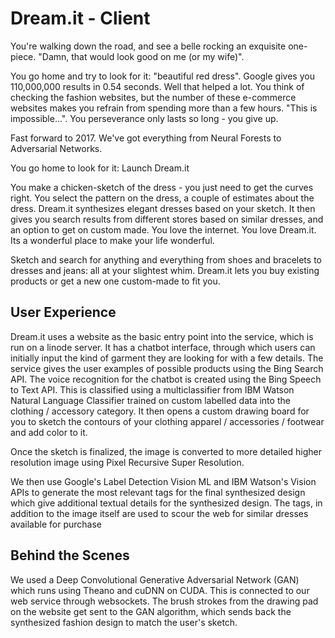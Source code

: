 # Dream.it - Client

You're walking down the road, and see a belle rocking an exquisite one-piece. "Damn, that would look good on me (or my wife)".

You go home and try to look for it: "beautiful red dress". Google gives you 110,000,000 results in 0.54 seconds. Well that helped a lot. You think of checking the fashion websites, but the number of these e-commerce websites makes you refrain from spending more than a few hours. "This is impossible...". You perseverance only lasts so long - you give up.

Fast forward to 2017. We've got everything from Neural Forests to Adversarial Networks.

You go home to look for it: Launch Dream.it

You make a chicken-sketch of the dress - you just need to get the curves right. You select the pattern on the dress, a couple of estimates about the dress. Dream.it synthesizes elegant dresses based on your sketch. It then gives you search results from different stores based on similar dresses, and an option to get on custom made. You love the internet. You love Dream.it. Its a wonderful place to make your life wonderful.

Sketch and search for anything and everything from shoes and bracelets to dresses and jeans: all at your slightest whim. Dream.it lets you buy existing products or get a new one custom-made to fit you.

## User Experience

Dream.it uses a website as the basic entry point into the service, which is run on a linode server. It has a chatbot interface, through which users can initially input the kind of garment they are looking for with a few details. The service gives the user examples of possible products using the Bing Search API. The voice recognition for the chatbot is created using the Bing Speech to Text API. This is classified using a multiclassifier from IBM Watson Natural Language Classifier trained on custom labelled data into the clothing / accessory category. It then opens a custom drawing board for you to sketch the contours of your clothing apparel / accessories / footwear and add color to it.

Once the sketch is finalized, the image is converted to more detailed higher resolution image using Pixel Recursive Super Resolution.

We then use Google's Label Detection Vision ML and IBM Watson's Vision APIs to generate the most relevant tags for the final synthesized design which give additional textual details for the synthesized design.
The tags, in addition to the image itself are used to scour the web for similar dresses available for purchase

## Behind the Scenes

We used a Deep Convolutional Generative Adversarial Network (GAN) which runs using Theano and cuDNN on CUDA. This is connected to our web service through websockets. The brush strokes from the drawing pad on the website get sent to the GAN algorithm, which sends back the synthesized fashion design to match the user's sketch.
